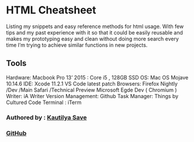 # HTML Cheatsheet

Listing my snippets and easy reference methods for html usage.
With few tips and my past experience with it so that it could be easily reusable and makes my prototyping easy and clean without doing more search every time I’m trying to achieve similar functions in new projects.



## Tools

Hardware: Macbook Pro 13’ 2015 : Core i5 , 128GB SSD
OS: Mac OS Mojave 10.14.6
IDE: Xcode 11.2.1
VS Code latest patch
Browsers: Firefox Nightly /Dev /Main
Safari /Technical Preview
Microsoft Egde Dev ( Chromium )
Writer: iA Writer
Version Management: Github
Task Manager: Things by Cultured Code
Terminal : iTerm

### Authored by : [Kautilya Save](https://sensehack.github.io/)

### [GitHub](https://github.com/SensehacK)